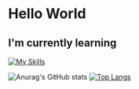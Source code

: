 # Hello World

## I'm currently learning

[![My Skills](https://skillicons.dev/icons?i=html,css,js,jquery,react,nodejs,php,tailwind)](https://skillicons.dev)


![Anurag's GitHub stats](https://github-readme-stats.vercel.app/api?username=naalt0&show_icons=true&theme=transparent) [![Top Langs](https://github-readme-stats.vercel.app/api/top-langs/?username=naalt0)](https://github.com/anuraghazra/github-readme-stats&theme=transparent)
